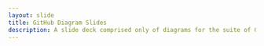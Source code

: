 ```yaml
---
layout: slide
title: GitHub Diagram Slides
description: A slide deck comprised only of diagrams for the suite of GitHub classes.
---
```

